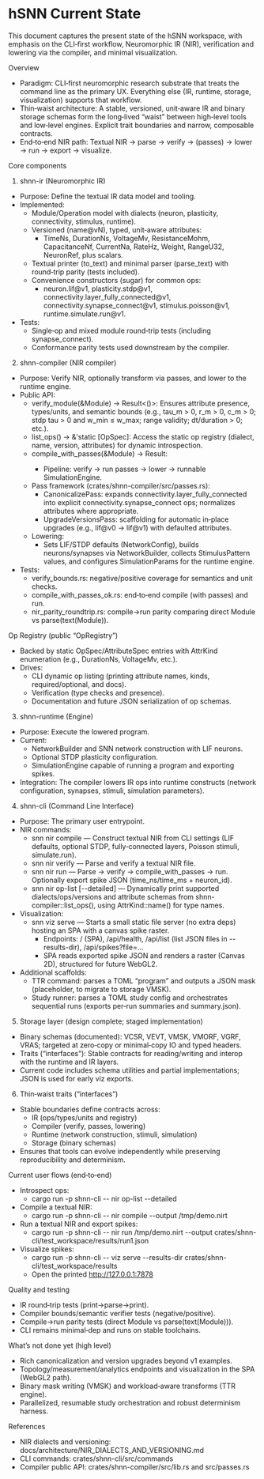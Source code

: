 # hSNN Current State

This document captures the present state of the hSNN workspace, with emphasis on the CLI‑first workflow, Neuromorphic IR (NIR), verification and lowering via the compiler, and minimal visualization.

Overview
- Paradigm: CLI‑first neuromorphic research substrate that treats the command line as the primary UX. Everything else (IR, runtime, storage, visualization) supports that workflow.
- Thin‑waist architecture: A stable, versioned, unit‑aware IR and binary storage schemas form the long‑lived “waist” between high‑level tools and low‑level engines. Explicit trait boundaries and narrow, composable contracts.
- End‑to‑end NIR path: Textual NIR → parse → verify → (passes) → lower → run → export → visualize.

Core components

1) shnn-ir (Neuromorphic IR)
- Purpose: Define the textual IR data model and tooling.
- Implemented:
  - Module/Operation model with dialects (neuron, plasticity, connectivity, stimulus, runtime).
  - Versioned (name@vN), typed, unit‑aware attributes:
    - TimeNs, DurationNs, VoltageMv, ResistanceMohm, CapacitanceNf, CurrentNa, RateHz, Weight, RangeU32, NeuronRef, plus scalars.
  - Textual printer (to_text) and minimal parser (parse_text) with round‑trip parity (tests included).
  - Convenience constructors (sugar) for common ops:
    - neuron.lif@v1, plasticity.stdp@v1, connectivity.layer_fully_connected@v1, connectivity.synapse_connect@v1, stimulus.poisson@v1, runtime.simulate.run@v1.
- Tests:
  - Single‑op and mixed module round‑trip tests (including synapse_connect).
  - Conformance parity tests used downstream by the compiler.

2) shnn-compiler (NIR compiler)
- Purpose: Verify NIR, optionally transform via passes, and lower to the runtime engine.
- Public API:
  - verify_module(&Module) → Result<()>: Ensures attribute presence, types/units, and semantic bounds (e.g., tau_m > 0, r_m > 0, c_m > 0; stdp tau > 0 and w_min ≤ w_max; range validity; dt/duration > 0; etc.).
  - list_ops() → &'static [OpSpec]: Access the static op registry (dialect, name, version, attributes) for dynamic introspection.
  - compile_with_passes(&Module) → Result<LoweredProgram>:
    - Pipeline: verify → run passes → lower → runnable SimulationEngine.
  - Pass framework (crates/shnn-compiler/src/passes.rs):
    - CanonicalizePass: expands connectivity.layer_fully_connected into explicit connectivity.synapse_connect ops; normalizes attributes where appropriate.
    - UpgradeVersionsPass: scaffolding for automatic in‑place upgrades (e.g., lif@v0 → lif@v1) with defaulted attributes.
  - Lowering:
    - Sets LIF/STDP defaults (NetworkConfig), builds neurons/synapses via NetworkBuilder, collects StimulusPattern values, and configures SimulationParams for the runtime engine.
- Tests:
  - verify_bounds.rs: negative/positive coverage for semantics and unit checks.
  - compile_with_passes_ok.rs: end‑to‑end compile (with passes) and run.
  - nir_parity_roundtrip.rs: compile→run parity comparing direct Module vs parse(text(Module)).

Op Registry (public “OpRegistry”)
- Backed by static OpSpec/AttributeSpec entries with AttrKind enumeration (e.g., DurationNs, VoltageMv, etc.).
- Drives:
  - CLI dynamic op listing (printing attribute names, kinds, required/optional, and docs).
  - Verification (type checks and presence).
  - Documentation and future JSON serialization of op schemas.

3) shnn-runtime (Engine)
- Purpose: Execute the lowered program.
- Current:
  - NetworkBuilder and SNN network construction with LIF neurons.
  - Optional STDP plasticity configuration.
  - SimulationEngine capable of running a program and exporting spikes.
- Integration: The compiler lowers IR ops into runtime constructs (network configuration, synapses, stimuli, simulation parameters).

4) shnn-cli (Command Line Interface)
- Purpose: The primary user entrypoint.
- NIR commands:
  - snn nir compile — Construct textual NIR from CLI settings (LIF defaults, optional STDP, fully‑connected layers, Poisson stimuli, simulate.run).
  - snn nir verify — Parse and verify a textual NIR file.
  - snn nir run — Parse → verify → compile_with_passes → run. Optionally export spike JSON (time_ns/time_ms + neuron_id).
  - snn nir op-list [--detailed] — Dynamically print supported dialects/ops/versions and attribute schemas from shnn-compiler::list_ops(), using AttrKind::name() for type names.
- Visualization:
  - snn viz serve — Starts a small static file server (no extra deps) hosting an SPA with a canvas spike raster.
    - Endpoints: / (SPA), /api/health, /api/list (list JSON files in --results-dir), /api/spikes?file=...
    - SPA reads exported spike JSON and renders a raster (Canvas 2D), structured for future WebGL2.
- Additional scaffolds:
  - TTR command: parses a TOML “program” and outputs a JSON mask (placeholder, to migrate to storage VMSK).
  - Study runner: parses a TOML study config and orchestrates sequential runs (exports per‑run summaries and summary.json).

5) Storage layer (design complete; staged implementation)
- Binary schemas (documented): VCSR, VEVT, VMSK, VMORF, VGRF, VRAS; targeted at zero‑copy or minimal‑copy IO and typed headers.
- Traits (“interfaces”): Stable contracts for reading/writing and interop with the runtime and IR layers.
- Current code includes schema utilities and partial implementations; JSON is used for early viz exports.

6) Thin‑waist traits (“interfaces”)
- Stable boundaries define contracts across:
  - IR (ops/types/units and registry)
  - Compiler (verify, passes, lowering)
  - Runtime (network construction, stimuli, simulation)
  - Storage (binary schemas)
- Ensures that tools can evolve independently while preserving reproducibility and determinism.

Current user flows (end‑to‑end)
- Introspect ops:
  - cargo run -p shnn-cli -- nir op-list --detailed
- Compile a textual NIR:
  - cargo run -p shnn-cli -- nir compile --output /tmp/demo.nirt
- Run a textual NIR and export spikes:
  - cargo run -p shnn-cli -- nir run /tmp/demo.nirt --output crates/shnn-cli/test_workspace/results/run1.json
- Visualize spikes:
  - cargo run -p shnn-cli -- viz serve --results-dir crates/shnn-cli/test_workspace/results
  - Open the printed http://127.0.0.1:7878

Quality and testing
- IR round‑trip tests (print→parse→print).
- Compiler bounds/semantic verifier tests (negative/positive).
- Compile→run parity tests (direct Module vs parse(text(Module))).
- CLI remains minimal‑dep and runs on stable toolchains.

What’s not done yet (high level)
- Rich canonicalization and version upgrades beyond v1 examples.
- Topology/measurement/analytics endpoints and visualization in the SPA (WebGL2 path).
- Binary mask writing (VMSK) and workload‑aware transforms (TTR engine).
- Parallelized, resumable study orchestration and robust determinism harness.

References
- NIR dialects and versioning: docs/architecture/NIR_DIALECTS_AND_VERSIONING.md
- CLI commands: crates/shnn-cli/src/commands
- Compiler public API: crates/shnn-compiler/src/lib.rs and src/passes.rs